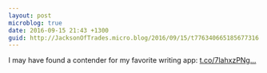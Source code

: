 ```yaml
---
layout: post
microblog: true
date: 2016-09-15 21:43 +1300
guid: http://JacksonOfTrades.micro.blog/2016/09/15/t776340665185677316.html
---
```

I may have found a contender for my favorite writing app: [t.co/7lahxzPNg...](https://t.co/7lahxzPNgV)
